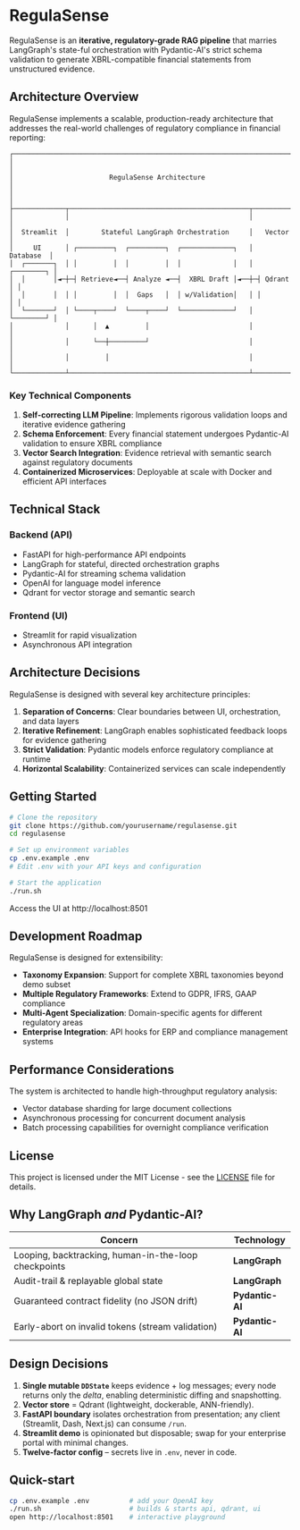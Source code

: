 # RegulaSense

RegulaSense is an **iterative, regulatory-grade RAG pipeline** that marries
LangGraph's state-ful orchestration with Pydantic-AI's strict schema validation
to generate XBRL-compatible financial statements from unstructured evidence.

## Architecture Overview

RegulaSense implements a scalable, production-ready architecture that addresses the real-world challenges of regulatory compliance in financial reporting:

```
┌─────────────────────────────────────────────────────────────────────────┐
│                                                                         │
│                        RegulaSense Architecture                         │
│                                                                         │
├─────────────┬─────────────────────────────────────────────┬────────────┤
│             │                                             │            │
│  Streamlit  │        Stateful LangGraph Orchestration     │   Vector   │
│     UI      │ ┌─────────┐  ┌─────────┐  ┌─────────────┐   │  Database  │
│  ┌───────┐  │ │         │  │         │  │             │   │ ┌────────┐ │
│  │       │◄─┼─┤ Retrieve◄──┤ Analyze ◄──┤  XBRL Draft │◄──┼─┤ Qdrant │ │
│  │       │  │ │         │  │  Gaps   │  │ w/Validation│   │ │        │ │
│  └───────┘  │ └────┬────┘  └────┬────┘  └─────────────┘   │ └────────┘ │
│             │      │  ▲         │                         │            │
│             │      └──┼─────────┘                         │            │
│             │         │                                   │            │
└─────────────┴─────────────────────────────────────────────┴────────────┘
```

### Key Technical Components

1. **Self-correcting LLM Pipeline**: Implements rigorous validation loops and iterative evidence gathering
2. **Schema Enforcement**: Every financial statement undergoes Pydantic-AI validation to ensure XBRL compliance
3. **Vector Search Integration**: Evidence retrieval with semantic search against regulatory documents
4. **Containerized Microservices**: Deployable at scale with Docker and efficient API interfaces

## Technical Stack

### Backend (API)
- FastAPI for high-performance API endpoints
- LangGraph for stateful, directed orchestration graphs
- Pydantic-AI for streaming schema validation
- OpenAI for language model inference
- Qdrant for vector storage and semantic search

### Frontend (UI)
- Streamlit for rapid visualization
- Asynchronous API integration

## Architecture Decisions

RegulaSense is designed with several key architecture principles:

1. **Separation of Concerns**: Clear boundaries between UI, orchestration, and data layers
2. **Iterative Refinement**: LangGraph enables sophisticated feedback loops for evidence gathering
3. **Strict Validation**: Pydantic models enforce regulatory compliance at runtime
4. **Horizontal Scalability**: Containerized services can scale independently

## Getting Started

```bash
# Clone the repository
git clone https://github.com/yourusername/regulasense.git
cd regulasense

# Set up environment variables
cp .env.example .env
# Edit .env with your API keys and configuration

# Start the application
./run.sh
```

Access the UI at http://localhost:8501

## Development Roadmap

RegulaSense is designed for extensibility:

- **Taxonomy Expansion**: Support for complete XBRL taxonomies beyond demo subset
- **Multiple Regulatory Frameworks**: Extend to GDPR, IFRS, GAAP compliance
- **Multi-Agent Specialization**: Domain-specific agents for different regulatory areas
- **Enterprise Integration**: API hooks for ERP and compliance management systems

## Performance Considerations

The system is architected to handle high-throughput regulatory analysis:

- Vector database sharding for large document collections
- Asynchronous processing for concurrent document analysis
- Batch processing capabilities for overnight compliance verification

## License

This project is licensed under the MIT License - see the [LICENSE](LICENSE) file for details.

## Why LangGraph *and* Pydantic-AI?

| Concern                | Technology                             |
|------------------------|----------------------------------------|
| Looping, backtracking, human-in-the-loop checkpoints | **LangGraph** |
| Audit-trail & replayable global state           | **LangGraph** |
| Guaranteed contract fidelity (no JSON drift)    | **Pydantic-AI** |
| Early-abort on invalid tokens (stream validation)| **Pydantic-AI** |

## Design Decisions

1. **Single mutable `DDState`** keeps evidence + log messages; every node
   returns only the *delta*, enabling deterministic diffing and snapshotting.
2. **Vector store** = Qdrant (lightweight, dockerable, ANN-friendly).
3. **FastAPI boundary** isolates orchestration from presentation; any client
   (Streamlit, Dash, Next.js) can consume `/run`.
4. **Streamlit demo** is opinionated but disposable; swap for your enterprise
   portal with minimal changes.
5. **Twelve-factor config** – secrets live in `.env`, never in code.

## Quick-start

```bash
cp .env.example .env          # add your OpenAI key
./run.sh                      # builds & starts api, qdrant, ui
open http://localhost:8501    # interactive playground








